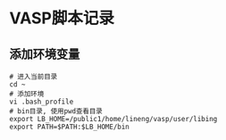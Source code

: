 # VASP脚本记录

## 添加环境变量
```
# 进入当前目录
cd ~
# 添加环境
vi .bash_profile
# bin目录, 使用pwd查看目录
export LB_HOME=/public1/home/lineng/vasp/user/libing
export PATH=$PATH:$LB_HOME/bin
```
